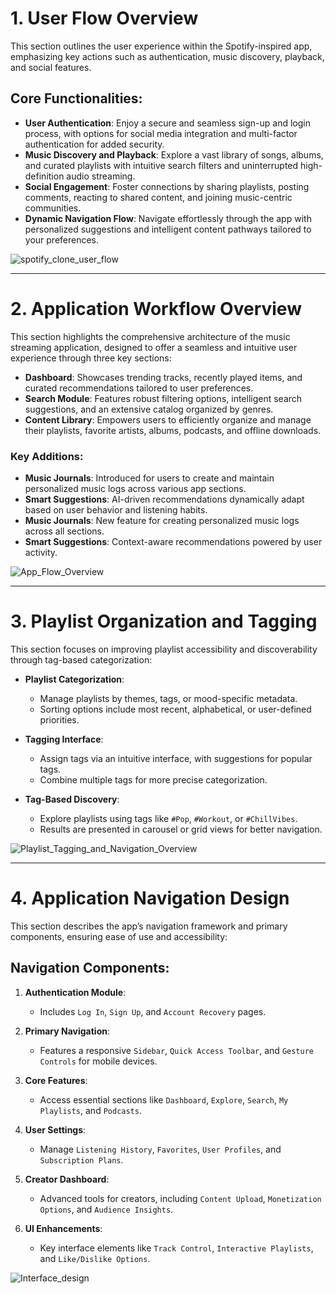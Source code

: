 # 1. **User Flow Overview**
This section outlines the user experience within the Spotify-inspired app, emphasizing key actions such as authentication, music discovery, playback, and social features.

## Core Functionalities:
- **User Authentication**: Enjoy a secure and seamless sign-up and login process, with options for social media integration and multi-factor authentication for added security.
- **Music Discovery and Playback**: Explore a vast library of songs, albums, and curated playlists with intuitive search filters and uninterrupted high-definition audio streaming.
- **Social Engagement**: Foster connections by sharing playlists, posting comments, reacting to shared content, and joining music-centric communities.
- **Dynamic Navigation Flow**: Navigate effortlessly through the app with personalized suggestions and intelligent content pathways tailored to your preferences.


![spotify_clone_user_flow](https://github.com/user-attachments/assets/de42e19a-532b-4eda-a022-be63ae48149d)

---

# 2. **Application Workflow Overview**
This section highlights the comprehensive architecture of the music streaming application, designed to offer a seamless and intuitive user experience through three key sections:

- **Dashboard**: Showcases trending tracks, recently played items, and curated recommendations tailored to user preferences.
- **Search Module**: Features robust filtering options, intelligent search suggestions, and an extensive catalog organized by genres.
- **Content Library**: Empowers users to efficiently organize and manage their playlists, favorite artists, albums, podcasts, and offline downloads.

### Key Additions:
- **Music Journals**: Introduced for users to create and maintain personalized music logs across various app sections.
- **Smart Suggestions**: AI-driven recommendations dynamically adapt based on user behavior and listening habits.
- **Music Journals**: New feature for creating personalized music logs across all sections.
- **Smart Suggestions**: Context-aware recommendations powered by user activity.

![App_Flow_Overview](https://github.com/user-attachments/assets/1094dc9f-48d1-4dac-a535-6c6e2c64739a)

---

# 3. **Playlist Organization and Tagging**
This section focuses on improving playlist accessibility and discoverability through tag-based categorization:

- **Playlist Categorization**:
  - Manage playlists by themes, tags, or mood-specific metadata.
  - Sorting options include most recent, alphabetical, or user-defined priorities.

- **Tagging Interface**:
  - Assign tags via an intuitive interface, with suggestions for popular tags.
  - Combine multiple tags for more precise categorization.

- **Tag-Based Discovery**:
  - Explore playlists using tags like `#Pop`, `#Workout`, or `#ChillVibes`.
  - Results are presented in carousel or grid views for better navigation.

![Playlist_Tagging_and_Navigation_Overview](https://github.com/user-attachments/assets/f7b5b8f3-eb73-426d-896c-c6afa6405518)

---

# 4. **Application Navigation Design**
This section describes the app’s navigation framework and primary components, ensuring ease of use and accessibility:

## Navigation Components:

1. **Authentication Module**:
   - Includes `Log In`, `Sign Up`, and `Account Recovery` pages.

2. **Primary Navigation**:
   - Features a responsive `Sidebar`, `Quick Access Toolbar`, and `Gesture Controls` for mobile devices.

3. **Core Features**:
   - Access essential sections like `Dashboard`, `Explore`, `Search`, `My Playlists`, and `Podcasts`.

4. **User Settings**:
   - Manage `Listening History`, `Favorites`, `User Profiles`, and `Subscription Plans`.

5. **Creator Dashboard**:
   - Advanced tools for creators, including `Content Upload`, `Monetization Options`, and `Audience Insights`.

6. **UI Enhancements**:
   - Key interface elements like `Track Control`, `Interactive Playlists`, and `Like/Dislike Options`.

![Interface_design](https://github.com/user-attachments/assets/1f1e60ee-28bb-4eee-b216-57f5fa6f0d77)

